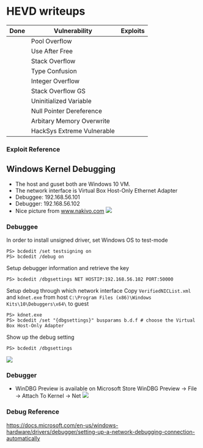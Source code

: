 # HEVD writeups 

| Done | Vulnerability | Exploits | 
| ---- | ------------- | -------- |
|  | Pool Overflow |  |
|  | Use After Free |  |
|  | Stack Overflow |  |
|  | Type Confusion |  |
|  | Integer Overflow |  |
|  | Stack Overflow GS |  |
|  | Uninitialized Variable |  |
|  | Null Pointer Dereference |  |
|  | Arbitary Memory Overwrite |  |
|  | HackSys Extreme Vulnerable |  |

### Exploit Reference



## Windows Kernel Debugging
* The host and guset both are Windows 10 VM.
* The network interface is Virtual Box Host-Only Ethernet Adapter
* Debuggee: 192.168.56.101
* Debugger: 192.168.56.102
* Nice picture from www.nakivo.com
![](https://www.nakivo.com/blog/wp-content/uploads/2019/07/VirtualBox-network-settings-%E2%80%93-VMs-use-the-host-only-network.png)

### Debuggee
In order to install unsigned driver, set Windows OS to test-mode 
```
PS> bcdedit /set testsigning on
PS> bcdedit /debug on
```
Setup debugger information and retrieve the key
```
PS> bcdedit /dbgsettings NET HOSTIP:192.168.56.102 PORT:50000
```
Setup debug through which network interface
Copy `VerifiedNICList.xml` and  `kdnet.exe` from host `C:\Program Files (x86)\Windows Kits\10\Debuggers\x64\` to guest 
```
PS> kdnet.exe
PS> bcdedit /set "{dbgsettings}" busparams b.d.f # choose the Virtual Box Host-Only Adapter
```
Show up the debug setting
```
PS> bcdedit /dbgsettings
```
![](https://i.imgur.com/c0LPQNn.png)

### Debugger

* WinDBG Preview is available on Microsoft Store 
WinDBG Preview -> File -> Attach To Kernel -> Net
![](https://i.imgur.com/sfsPmP9.png)


### Debug Reference
https://docs.microsoft.com/en-us/windows-hardware/drivers/debugger/setting-up-a-network-debugging-connection-automatically




